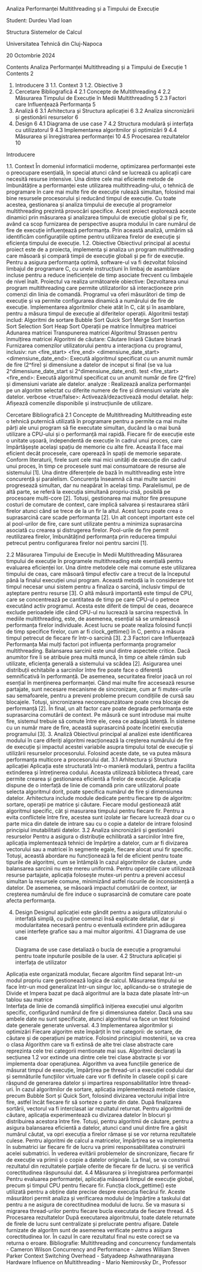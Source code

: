 


Analiza Performanței Multithreading și a Timpului de Execuție

Student: Durdeu Vlad Ioan

Structura Sistemelor de Calcul

Universitatea Tehnică din Cluj-Napoca

20 Octombrie 2024









Contents
Analiza Performanței Multithreading și a Timpului de Execuție	1
Contents	2
1. Introducere	3
1.1. Context	3
1.2. Obiective	3
1. Cercetare Bibliografică	4
2.1 Concepte de Multithreading	4
2.2 Măsurarea Timpului de Execuție în Medii Multithreading	5
2.3 Factori care Influențează Performanța	5
3. Analiză	6
3.1 Arhitectura și Structura aplicației	6
3.2 Analiza sincronizării și gestionării resurselor	6
4. Design	6
4.1 Diagrama de use case	7
4.2 Structura modulară și interfața cu utilizatorul	9
4.3 Implementarea algoritmilor și optimizări	9
4.4 Măsurarea și înregistrarea performanței	10
4.5 Procesarea rezultatelor	10


































Introducere

1.1. Context 
În domeniul informaticii moderne, optimizarea performanței este o preocupare esențială, în special atunci când se lucrează cu aplicații care necesită resurse intensive. Una dintre cele mai eficiente metode de îmbunătățire a performanței este utilizarea multithreading-ului, o tehnică de programare în care mai multe fire de execuție rulează simultan, folosind mai bine resursele procesorului și reducând timpul de execuție. 
Cu toate acestea, gestionarea și analiza timpului de execuție al programelor multithreading prezintă provocări specifice. Acest proiect explorează aceste dinamici prin măsurarea și analizarea timpului de execuție global și pe fir, având ca scop furnizarea de perspective asupra modului în care numărul de fire de execuție influențează performanța. Prin această analiză, urmărim să identificăm configurațiile optime pentru utilizarea firelor de execuție și eficiența timpului de execuție.
1.2. Obiective 
Obiectivul principal al acestui proiect este de a proiecta, implementa și analiza un program multithreading care măsoară și compară timpii de execuție globali și pe fir de execuție. Pentru a asigura performanța optimă, software-ul va fi dezvoltat folosind limbajul de programare C, cu unele instrucțiuni în limbaj de asamblare incluse pentru a reduce ineficiențele de timp asociate frecvent cu limbajele de nivel înalt.
Proiectul va realiza următoarele obiective: Dezvoltarea unui program multithreading care permite utilizatorilor să interacționeze prin comenzi din linia de comandă. Programul va oferi măsurători de timp de execuție și va permite configurarea dinamică a numărului de fire de execuție.
Implementarea algoritmilor cheie atât în C, cât și în asamblare, pentru a măsura timpul de execuție al diferitelor operații. Algoritmii testați includ: Algoritmi de sortare
Bubble Sort
Quick Sort
Merge Sort
Insertion Sort
Selection Sort
Heap Sort
Operații pe matrice
Înmulțirea matricei
Adunarea matricei
Transpunerea matricei
Algoritmul Strassen pentru înmulțirea matricei
Algoritmi de căutare:
Căutare liniară
Căutare binară
Furnizarea comenzilor utilizatorului pentru a interacționa cu programul, inclusiv:
run <algoritm> <fire_start> <fire_end> <dimensiune_date_start> <dimensiune_date_end>: Execută algoritmul specificat cu un anumit număr de fire (2^fire) și dimensiune a datelor  de inceput si final (se va lua 2^dimensiune_date_start si 2^dimensiune_date_end).
test <algoritm> <fire_start> <fire_end>: Execută algoritmul specificat cu un anumit număr de fire  (2^fire) și dimensiuni variate ale datelor.
analyze <algoritm>: Realizează analiza performanței pe un algoritm selectat cu diferite numere de fire și dimensiuni variate ale datelor.
verbose <true/false>: Activează/dezactivează modul detaliat.
help: Afișează comenzile disponibile și instrucțiunile de utilizare.

Cercetare Bibliografică
2.1 Concepte de Multithreading
Multithreading este o tehnică puternică utilizată în programare pentru a permite ca mai multe părți ale unui program să fie executate simultan, ducând la o mai bună utilizare a CPU-ului și o performanță mai rapidă. Fiecare fir de execuție este o unitate ușoară, independentă de execuție în cadrul unui proces, care împărtășește același spațiu de memorie cu alte fire. Aceasta îl face mai eficient decât procesele, care operează în spații de memorie separate. Conform literaturii, firele sunt cele mai mici unități de execuție din cadrul unui proces, în timp ce procesele sunt mai consumatoare de resurse ale sistemului [1]. Una dintre diferențele de bază în multithreading este între concurență și paralelism. Concurența înseamnă că mai multe sarcini progresează simultan, dar nu neapărat în același timp. Paralelismul, pe de altă parte, se referă la execuția simultană propriu-zisă, posibilă pe procesoare multi-core [2]. 
Totuși, gestionarea mai multor fire presupune costuri de comutare de context, care implică salvarea și restaurarea stării firelor atunci când se trece de la un fir la altul. Acest lucru poate crea o suprasarcină care scade performanța [2]. Un alt concept important este cel al pool-urilor de fire, care sunt utilizate pentru a minimiza suprasarcina asociată cu crearea și distrugerea firelor. Pool-urile de fire permit reutilizarea firelor, îmbunătățind performanța prin reducerea timpului petrecut pentru configurarea firelor noi pentru sarcini [1].

2.2 Măsurarea Timpului de Execuție în Medii Multithreading
Măsurarea timpului de execuție în programele multithreading este esențială pentru evaluarea eficienței lor. Una dintre metodele cele mai comune este utilizarea timpului de ceas, care măsoară timpul efectiv care a trecut de la începutul până la finalul execuției unui program. Această metodă ia în considerare tot timpul necesar unui sistem pentru a finaliza o sarcină, inclusiv timpul de așteptare pentru resurse [3]. 
O altă măsură importantă este timpul de CPU, care se concentrează pe cantitatea de timp pe care CPU-ul o petrece executând activ programul. Acesta este diferit de timpul de ceas, deoarece exclude perioadele idle când CPU-ul nu lucrează la sarcina respectivă. În mediile multithreading, este, de asemenea, esențial să se urmărească performanța firelor individuale. Acest lucru se poate realiza folosind funcții de timp specifice firelor, cum ar fi clock_gettime() în C, pentru a măsura timpul petrecut de fiecare fir într-o sarcină [3].
2.3 Factori care Influențează Performanța
Mai mulți factori pot influența performanța programelor multithreading. Balansarea sarcinii este unul dintre aspectele critice. Dacă anumitor fire li se atribuie prea multă muncă, în timp ce altele rămân sub utilizate, eficiența generală a sistemului va scădea [2]. Asigurarea unei distribuții echitabile a sarcinilor între fire poate face o diferență semnificativă în performanță. 
De asemenea, securitatea firelor joacă un rol esențial în menținerea performanței. Când mai multe fire accesează resurse partajate, sunt necesare mecanisme de sincronizare, cum ar fi mutex-urile sau semafoarele, pentru a preveni probleme precum condițiile de cursă sau blocajele. 
Totuși, sincronizarea necorespunzătoare poate crea blocaje de performanță [2]. În final, un alt factor care poate degrada performanța este suprasarcina comutării de context. Pe măsură ce sunt introduse mai multe fire, sistemul trebuie să comute între ele, ceea ce adaugă latență. În sisteme cu un număr mare de fire, această suprasarcină poate încetini execuția programului [3].
3. Analiză
Obiectivul principal al analizei este identificarea modului în care diferiți algoritmi reacționează la creșterea numărului de fire de execuție și impactul acestei variabile asupra timpului total de execuție și utilizării resurselor procesorului. Folosind aceste date, se va putea măsura performanța multicore a procesorului dat.
3.1 Arhitectura și Structura aplicației
Aplicația este structurată într-o manieră modulară, pentru a facilita extinderea și întreținerea codului. Aceasta utilizează biblioteca thread, care permite crearea și gestionarea eficientă a firelor de execuție. Aplicația dispune de o interfață de linie de comandă prin care utilizatorul poate selecta algoritmul dorit, poate specifica numărul de fire și dimensiunea datelor.
Arhitectura include module dedicate pentru fiecare tip de algoritm: sortare, operații pe matrice și căutare. Fiecare modul gestionează atât algoritmul specific, cât și masurarea timpului pentru fiecare fir. Pentru a evita conflictele între fire, acestea sunt izolate iar fiecare lucrează doar cu o parte mica din datele de intrare sau cu o copie a datelor de intrare folosind principiul imutabilitatii datelor.
3.2 Analiza sincronizării și gestionării resurselor
Pentru a asigura o distribuție echilibrată a sarcinilor între fire, aplicația implementează tehnici de împărțire a datelor, cum ar fi divizarea vectorului sau a matricei în segmente egale, fiecare alocat unui fir specific. Totuși, această abordare nu funcționează la fel de eficient pentru toate tipurile de algoritmi, cum se întâmplă în cazul algoritmilor de căutare, unde balansarea sarcinii nu este mereu uniformă.
Pentru operațiile care utilizează resurse partajate, aplicația folosește mutex-uri pentru a preveni accesul simultan la resursele comune, minimizând astfel riscurile de inconsistență a datelor. De asemenea, se măsoară impactul comutării de context, iar creșterea numărului de fire induce o suprasarcină de comutare care poate afecta performanța.



4. Design
Designul aplicației este gândit pentru a asigura utilizatorului o interfață simplă, cu puține comenzi însă explicate detaliat, dar și modularitatea necesară pentru o eventuală extindere prin adăugarea unei interfețe grafice sau a mai multor algoritmi.
4.1 Diagrama de use case 


	Diagrama de use case detaliază o bucla de execuție a programului pentru toate inputurile posibile de la user.
4.2 Structura aplicației și interfața de utilizator


Aplicația este organizată modular, fiecare algoritm fiind separat într-un modul propriu care gestionează logica de calcul. Măsurarea timpului se face într-un mod generalizat într-un singur loc, aplicandu-se o strategie de Divide et Impera bazat pe dacă algoritmul are la baza date plasate într-un tablou sau matrice  
Interfața de linie de comandă simplifică inițierea execuției unui algoritm specific, configurând numărul de fire și dimensiunea datelor. Dacă una sau ambele date nu sunt specificate, atunci algoritmul va face un test folosind date generale generate universal.
4.3 Implementarea algoritmilor și optimizări
	Fiecare algoritm este împărțit în trei categorii: de sortare, de căutare și de operațiuni pe matrice. Folosind principiul mostenirii, se va crea o clasa Algorithm care va fi extinsă de alte trei clase abstracte care reprezinta cele trei categorii mentionate mai sus. Algoritmii declarați la secțiunea 1.2 vor extinde una dintre cele trei clase abstracte și vor implementa doar operațiunea. Algorithm va avea funcțiile generice de măsurat timpul de execuție, împărțirea pe thread-uri a execuției codului dar și semnăturile funcțiilor virtuale care vor fi definite în clasele copil și care răspund de generarea datelor și impartirea responsabilitatilor între thread-uri.
În cazul algoritmilor de sortare, aplicația implementează metode clasice, precum Bubble Sort și Quick Sort, folosind divizarea vectorului inițial între fire, astfel încât fiecare fir să sorteze o parte din date. După finalizarea sortării, vectorul va fi interclasat iar rezultatul returnat.
 Pentru algoritmii de căutare, aplicația experimentează cu divizarea datelor în blocuri și distribuirea acestora între fire. Totuși, pentru algoritmii de căutare, pentru a asigura balansarea eficientă a datelor, atunci cand unul dintre fire a găsit numărul căutat, va opri execuția a firelor rămase și se vor returna rezultatele culese.
Pentru algoritmi de calcul a matricelor, împărțirea se va implementa în submatrici iar fiecare fir de lucru va primi responsabilitatea construirii acelei submatrici. În vederea evitării problemelor de sincronizare, fiecare fir de execuție va primii și o copie a datelor originale.
La final, se va construii rezultatul din rezultatele parțiale oferite de fiecare fir de lucru. și se verifică corectitudinea răspunsului dat.
4.4 Măsurarea și înregistrarea performanței
Pentru evaluarea performanței, aplicația măsoară timpul de execuție global, precum și timpul CPU pentru fiecare fir. Funcția clock_gettime() este utilizată pentru a obține date precise despre execuția fiecărui fir. Aceste măsurători permit analiza și verificarea modului de împărțire a taskului dat pentru a ne asigura de corectitudinea modului de lucru.
Se va masura si migrarea thread-urilor pentru fiecare bucla executata de fiecare thread.
4.5 Procesarea rezultatelor
	După executarea algoritmului, toate datele returnate de firele de lucru sunt centralizate și prelucrate pentru afișare. Datele furnizate de algoritm sunt de asemenea verificate pentru a asigura corectitudinea lor. În cazul în care rezultatul final nu este corect se va returna o eroare.
Bibliografie:
Multithreading and concurrency fundamentals - Cameron Wilson
Concurrency and Performance - James William Steven Parker
Context Switching Overhead - Satyadeep Ashwathnarayana
Hardware Influence on Multithreading - Mario Nemirovsky Dr., Professor 


